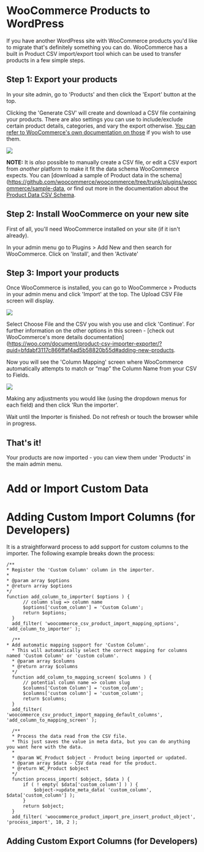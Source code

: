 # WooCommerce Products to WordPress

If you have another WordPress site with WooCommerce products you'd like to migrate that's definitely something you can do.
WooCommerce has a built in Product CSV import/export tool which can be used to transfer products in a few simple steps.

## Step 1: Export your products

In your site admin, go to 'Products' and then click the 'Export' button at the top.

Clicking the 'Generate CSV' will create and download a CSV file containing your products. There are also settings you can use to include/exclude certain product details, categories, and vary the export otherwise. [You can refer to WooCommerce's own documentation on those](https://woo.com/document/product-csv-importer-exporter/#export) if you wish to use them.

![](https://raw.githubusercontent.com/WordPress/move-to-wp/HEAD/assets/woo-csv-export.webp)

**NOTE:** It is *also* possible to manually create a CSV file, or edit a CSV export from *another* platform to make it fit the data schema WooCommerce expects. You can [download a sample of Product data in the schema](https://github.com/woocommerce/woocommerce/tree/trunk/plugins/woocommerce/sample-data, or find out more in the documentation about the [Product Data CSV Schema](https://github.com/woocommerce/woocommerce/wiki/Product-CSV-Import-Schema#csv-columns-and-formatting).

## Step 2: Install WooCommerce on your new site

First of all, you'll need WooCommerce installed on your site (if it isn't already).

In your admin menu go to Plugins > Add New and then search for WooCommerce. Click on 'Install', and then 'Activate'


## Step 3: Import your products

Once WooCommerce is installed, you can go to WooCommerce > Products in your admin menu and click 'Import' at the top. The Upload CSV File screen will display.

![](https://raw.githubusercontent.com/WordPress/move-to-wp/HEAD/assets/product-csv-import-01.webp)

Select Choose File and the CSV you wish you use and click 'Continue'. For further information on the other options in this screen - [check out WooCommerce's more details documentation](https://woo.com/document/product-csv-importer-exporter/?quid=bfdabf3117c866ffaf4ad5b58820b55d#adding-new-products.

Now you will see the 'Column Mapping' screen where WooCommerce automatically attempts to match or “map” the Column Name from your CSV to Fields.

![](https://raw.githubusercontent.com/WordPress/move-to-wp/HEAD/assets/woo_columnmapping.webp)

Making any adjustments you would like (using the dropdown menus for each field) and then click 'Run the importer'. 

Wait until the Importer is finished. Do not refresh or touch the browser while in progress.

## That's it!
Your products are now imported - you can view them under 'Products' in the main admin menu.

# Add or Import Custom Data

# Adding Custom Import Columns (for Developers)

It is a straightforward process to add support for custom columns to the importer. The following example breaks down the process:

    /**
    * Register the 'Custom Column' column in the importer.
    *
    * @param array $options
    * @return array $options
    */
    function add_column_to_importer( $options ) {
		  // column slug => column name
		  $options['custom_column'] = 'Custom Column';
		  return $options;
	  }
	  add_filter( 'woocommerce_csv_product_import_mapping_options', 'add_column_to_importer' );
   
	  /**
  	* Add automatic mapping support for 'Custom Column'.
	  * This will automatically select the correct mapping for columns named 'Custom Column' or 'custom column'.
	  * @param array $columns
	  * @return array $columns
	  */
	  function add_column_to_mapping_screen( $columns ) {
		  // potential column name => column slug
		  $columns['Custom Column'] = 'custom_column';
		  $columns['custom column'] = 'custom_column';
		  return $columns;
	  }
	  add_filter( 'woocommerce_csv_product_import_mapping_default_columns', 'add_column_to_mapping_screen' );
   
	  /**
	  * Process the data read from the CSV file.
	  * This just saves the value in meta data, but you can do anything you want here with the data.
	  * 
	  * @param WC_Product $object - Product being imported or updated.
	  * @param array $data - CSV data read for the product.
	  * @return WC_Product $object
	  */
	  function process_import( $object, $data ) {
		  if ( ! empty( $data['custom_column'] ) ) {
			  $object->update_meta_data( 'custom_column', $data['custom_column'] );
		  }
		  return $object;
	  }
	  add_filter( 'woocommerce_product_import_pre_insert_product_object', 'process_import', 10, 2 );

## Adding Custom Export Columns (for Developers)
